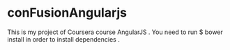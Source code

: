 # conFusionAngularjs
This is my project of Coursera course AngularJS .
You need to run $ bower install   in order to install dependencies .
